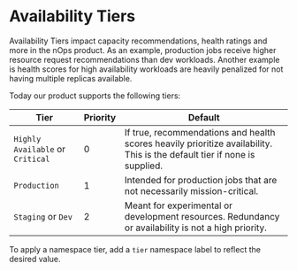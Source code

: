 # Availability Tiers

Availability Tiers impact capacity recommendations, health ratings and more in the nOps product. As an example, production jobs receive higher resource request recommendations than dev workloads. Another example is health scores for high availability workloads are heavily penalized for not having multiple replicas available.

Today our product supports the following tiers:

| Tier                             | Priority | Default                                                                                                                   |
| -------------------------------- | -------- | ------------------------------------------------------------------------------------------------------------------------- |
| `Highly Available` or `Critical` | 0        | If true, recommendations and health scores heavily prioritize availability. This is the default tier if none is supplied. |
| `Production`                     | 1        | Intended for production jobs that are not necessarily mission-critical.                                                   |
| `Staging` or `Dev`               | 2        | Meant for experimental or development resources. Redundancy or availability is not a high priority.                       |

To apply a namespace tier, add a `tier` namespace label to reflect the desired value.
